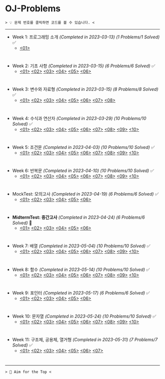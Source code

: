 ﻿# OJ-Problems

```
> 💡 문제 번호를 클릭하면 코드를 볼 수 있습니다. <
```
---
+ Week 1: 프로그래밍 소개 *(Completed in 2023-03-13)* *(1 Problems/1 Solved)* ✅
	+ [<01>](https://github.com/ParrotMan0128/OJ-Problems/blob/56e15ffe4a493526ddf6adb3df19a89f5a278a01/Week1/HelloWorld.c)
#
+ Week 2: 기초 사항 *(Completed in 2023-03-15)* *(6 Problems/6 Solved)* ✅
	+ [<01>](https://github.com/ParrotMan0128/OJ-Problems/blob/56e15ffe4a493526ddf6adb3df19a89f5a278a01/Week2/Week2_1.c)
	[<02>](https://github.com/ParrotMan0128/OJ-Problems/blob/56e15ffe4a493526ddf6adb3df19a89f5a278a01/Week2/Week2_2.c)
	[<03>](https://github.com/ParrotMan0128/OJ-Problems/blob/56e15ffe4a493526ddf6adb3df19a89f5a278a01/Week2/Week2_3.c)
	[<04>](https://github.com/ParrotMan0128/OJ-Problems/blob/56e15ffe4a493526ddf6adb3df19a89f5a278a01/Week2/Week2_4.c)
	[<05>](https://github.com/ParrotMan0128/OJ-Problems/blob/56e15ffe4a493526ddf6adb3df19a89f5a278a01/Week2/Week2_5.c)
	[<06>](https://github.com/ParrotMan0128/OJ-Problems/blob/56e15ffe4a493526ddf6adb3df19a89f5a278a01/Week2/Week2_6.c)
#
+ Week 3: 변수와 자료형 *(Completed in 2023-03-15)* *(8 Problems/8 Solved)* ✅
	+ [<01>](https://github.com/ParrotMan0128/OJ-Problems/blob/56e15ffe4a493526ddf6adb3df19a89f5a278a01/Week3/Week3_1.c)
	[<02>](https://github.com/ParrotMan0128/OJ-Problems/blob/56e15ffe4a493526ddf6adb3df19a89f5a278a01/Week3/Week3_2.c)
	[<03>](https://github.com/ParrotMan0128/OJ-Problems/blob/56e15ffe4a493526ddf6adb3df19a89f5a278a01/Week3/Week3_3.c)
	[<04>](https://github.com/ParrotMan0128/OJ-Problems/blob/56e15ffe4a493526ddf6adb3df19a89f5a278a01/Week3/Week3_4.c)
	[<05>](https://github.com/ParrotMan0128/OJ-Problems/blob/56e15ffe4a493526ddf6adb3df19a89f5a278a01/Week3/Week3_5.c)
	[<06>](https://github.com/ParrotMan0128/OJ-Problems/blob/56e15ffe4a493526ddf6adb3df19a89f5a278a01/Week3/Week3_6.c)
	[<07>](https://github.com/ParrotMan0128/OJ-Problems/blob/56e15ffe4a493526ddf6adb3df19a89f5a278a01/Week3/Week3_7.c)
	[<08>](https://github.com/ParrotMan0128/OJ-Problems/blob/56e15ffe4a493526ddf6adb3df19a89f5a278a01/Week3/Week3_8.c)
#
+ Week 4: 수식과 연산자 *(Completed in 2023-03-29)* *(10 Problems/10 Solved)* ✅
	+ [<01>](https://github.com/ParrotMan0128/OJ-Problems/blob/56e15ffe4a493526ddf6adb3df19a89f5a278a01/Week4/Week4_1.c)
	[<02>](https://github.com/ParrotMan0128/OJ-Problems/blob/56e15ffe4a493526ddf6adb3df19a89f5a278a01/Week4/Week4_2.c)
	[<03>](https://github.com/ParrotMan0128/OJ-Problems/blob/56e15ffe4a493526ddf6adb3df19a89f5a278a01/Week4/Week4_3.c)
	[<04>](https://github.com/ParrotMan0128/OJ-Problems/blob/56e15ffe4a493526ddf6adb3df19a89f5a278a01/Week4/Week4_4.c)
	[<05>](https://github.com/ParrotMan0128/OJ-Problems/blob/56e15ffe4a493526ddf6adb3df19a89f5a278a01/Week4/Week4_5.c)
	[<06>](https://github.com/ParrotMan0128/OJ-Problems/blob/56e15ffe4a493526ddf6adb3df19a89f5a278a01/Week4/Week4_6.c)
	[<07>](https://github.com/ParrotMan0128/OJ-Problems/blob/56e15ffe4a493526ddf6adb3df19a89f5a278a01/Week4/Week4_7.c)
	[<08>](https://github.com/ParrotMan0128/OJ-Problems/blob/56e15ffe4a493526ddf6adb3df19a89f5a278a01/Week4/Week4_8.c)
	[<09>](https://github.com/ParrotMan0128/OJ-Problems/blob/56e15ffe4a493526ddf6adb3df19a89f5a278a01/Week4/Week4_9.c)
	[<10>](https://github.com/ParrotMan0128/OJ-Problems/blob/56e15ffe4a493526ddf6adb3df19a89f5a278a01/Week4/Week4_10.c)
#
+ Week 5: 조건문 *(Completed in 2023-04-03)* *(10 Problems/10 Solved)* ✅
	+ [<01>](https://github.com/ParrotMan0128/OJ-Problems/blob/56e15ffe4a493526ddf6adb3df19a89f5a278a01/Week5/Week5_1.c)
	[<02>](https://github.com/ParrotMan0128/OJ-Problems/blob/56e15ffe4a493526ddf6adb3df19a89f5a278a01/Week5/Week5_2.c)
	[<03>](https://github.com/ParrotMan0128/OJ-Problems/blob/56e15ffe4a493526ddf6adb3df19a89f5a278a01/Week5/Week5_3.c)
	[<04>](https://github.com/ParrotMan0128/OJ-Problems/blob/56e15ffe4a493526ddf6adb3df19a89f5a278a01/Week5/Week5_4.c)
	[<05>](https://github.com/ParrotMan0128/OJ-Problems/blob/56e15ffe4a493526ddf6adb3df19a89f5a278a01/Week5/Week5_5.c)
	[<06>](https://github.com/ParrotMan0128/OJ-Problems/blob/56e15ffe4a493526ddf6adb3df19a89f5a278a01/Week5/Week5_6.c)
	[<07>](https://github.com/ParrotMan0128/OJ-Problems/blob/56e15ffe4a493526ddf6adb3df19a89f5a278a01/Week5/Week5_7.c)
	[<08>](https://github.com/ParrotMan0128/OJ-Problems/blob/56e15ffe4a493526ddf6adb3df19a89f5a278a01/Week5/Week5_8.c)
	[<09>](https://github.com/ParrotMan0128/OJ-Problems/blob/56e15ffe4a493526ddf6adb3df19a89f5a278a01/Week5/Week5_9.c)
	[<10>](https://github.com/ParrotMan0128/OJ-Problems/blob/56e15ffe4a493526ddf6adb3df19a89f5a278a01/Week5/Week5_10.c) 
# 
+ Week 6: 반복문 *(Completed in 2023-04-10)* *(10 Problems/10 Solved)* ✅
	+ [<01>](https://github.com/ParrotMan0128/OJ-Problems/blob/56e15ffe4a493526ddf6adb3df19a89f5a278a01/Week6/Week6_1.c)
	[<02>](https://github.com/ParrotMan0128/OJ-Problems/blob/56e15ffe4a493526ddf6adb3df19a89f5a278a01/Week6/Week6_2.c)
	[<03>](https://github.com/ParrotMan0128/OJ-Problems/blob/56e15ffe4a493526ddf6adb3df19a89f5a278a01/Week6/Week6_3.c)
	[<04>](https://github.com/ParrotMan0128/OJ-Problems/blob/56e15ffe4a493526ddf6adb3df19a89f5a278a01/Week6/Week6_4.c)
	[<05>](https://github.com/ParrotMan0128/OJ-Problems/blob/56e15ffe4a493526ddf6adb3df19a89f5a278a01/Week6/Week6_5.c)
	[<06>](https://github.com/ParrotMan0128/OJ-Problems/blob/56e15ffe4a493526ddf6adb3df19a89f5a278a01/Week6/Week6_6.c)
	[<07>](https://github.com/ParrotMan0128/OJ-Problems/blob/56e15ffe4a493526ddf6adb3df19a89f5a278a01/Week6/Week6_7.c)
	[<08>](https://github.com/ParrotMan0128/OJ-Problems/blob/56e15ffe4a493526ddf6adb3df19a89f5a278a01/Week6/Week6_8.c)
	[<09>](https://github.com/ParrotMan0128/OJ-Problems/blob/56e15ffe4a493526ddf6adb3df19a89f5a278a01/Week6/Week6_9.c)
	[<10>](https://github.com/ParrotMan0128/OJ-Problems/blob/56e15ffe4a493526ddf6adb3df19a89f5a278a01/Week6/Week6_10.c)  
#
+ MockTest: 모의고사 *(Completed in 2023-04-19)* *(6 Problems/6 Solved)* ✅
	+ [<01>](https://github.com/ParrotMan0128/OJ-Problems/blob/56e15ffe4a493526ddf6adb3df19a89f5a278a01/MockTest/Problem1.c)
	[<02>](https://github.com/ParrotMan0128/OJ-Problems/blob/56e15ffe4a493526ddf6adb3df19a89f5a278a01/MockTest/Problem2.c)
	[<03>](https://github.com/ParrotMan0128/OJ-Problems/blob/56e15ffe4a493526ddf6adb3df19a89f5a278a01/MockTest/Problem3.c)
	[<04>](https://github.com/ParrotMan0128/OJ-Problems/blob/56e15ffe4a493526ddf6adb3df19a89f5a278a01/MockTest/Problem4.c)
	[<05>](https://github.com/ParrotMan0128/OJ-Problems/blob/56e15ffe4a493526ddf6adb3df19a89f5a278a01/MockTest/Problem5.c)
	[<06>](https://github.com/ParrotMan0128/OJ-Problems/blob/56e15ffe4a493526ddf6adb3df19a89f5a278a01/MockTest/Problem6.c)
#  
+ **MidtermTest: 중간고사** *(Completed in 2023-04-24)* *(6 Problems/6 Solved)* 💯
	+ [<01>](https://github.com/ParrotMan0128/OJ-Problems/blob/56e15ffe4a493526ddf6adb3df19a89f5a278a01/MidtermTest/Problem1.c)
	[<02>](https://github.com/ParrotMan0128/OJ-Problems/blob/56e15ffe4a493526ddf6adb3df19a89f5a278a01/MidtermTest/Problem2.c)
	[<03>](https://github.com/ParrotMan0128/OJ-Problems/blob/56e15ffe4a493526ddf6adb3df19a89f5a278a01/MidtermTest/Problem3.c)
	[<04>](https://github.com/ParrotMan0128/OJ-Problems/blob/56e15ffe4a493526ddf6adb3df19a89f5a278a01/MidtermTest/Problem4.c)
	[<05>](https://github.com/ParrotMan0128/OJ-Problems/blob/56e15ffe4a493526ddf6adb3df19a89f5a278a01/MidtermTest/Problem5.c)
	[<06>](https://github.com/ParrotMan0128/OJ-Problems/blob/56e15ffe4a493526ddf6adb3df19a89f5a278a01/MidtermTest/Problem6.c)  
#
+ Week 7: 배열 *(Completed in 2023-05-04)* *(10 Problems/10 Solved)* ✅
	+ [<01>](https://github.com/ParrotMan0128/OJ-Problems/blob/56e15ffe4a493526ddf6adb3df19a89f5a278a01/Week7/Week7_1.c)
	[<02>](https://github.com/ParrotMan0128/OJ-Problems/blob/56e15ffe4a493526ddf6adb3df19a89f5a278a01/Week7/Week7_2.c)
	[<03>](https://github.com/ParrotMan0128/OJ-Problems/blob/56e15ffe4a493526ddf6adb3df19a89f5a278a01/Week7/Week7_3.c)
	[<04>](https://github.com/ParrotMan0128/OJ-Problems/blob/56e15ffe4a493526ddf6adb3df19a89f5a278a01/Week7/Week7_4.c)
	[<05>](https://github.com/ParrotMan0128/OJ-Problems/blob/56e15ffe4a493526ddf6adb3df19a89f5a278a01/Week7/Week7_5.c)
	[<06>](https://github.com/ParrotMan0128/OJ-Problems/blob/56e15ffe4a493526ddf6adb3df19a89f5a278a01/Week7/Week7_6.c)
	[<07>](https://github.com/ParrotMan0128/OJ-Problems/blob/56e15ffe4a493526ddf6adb3df19a89f5a278a01/Week7/Week7_7.c)
	[<08>](https://github.com/ParrotMan0128/OJ-Problems/blob/56e15ffe4a493526ddf6adb3df19a89f5a278a01/Week7/Week7_8.c)
	[<09>](https://github.com/ParrotMan0128/OJ-Problems/blob/56e15ffe4a493526ddf6adb3df19a89f5a278a01/Week7/Week7_9.c)
	[<10>](https://github.com/ParrotMan0128/OJ-Problems/blob/56e15ffe4a493526ddf6adb3df19a89f5a278a01/Week7/Week7_10.c) 
# 
+ Week 8: 함수 *(Completed in 2023-05-14)* *(10 Problems/10 Solved)* ✅
	+ [<01>](https://github.com/ParrotMan0128/OJ-Problems/blob/56e15ffe4a493526ddf6adb3df19a89f5a278a01/Week8/Week8_1.c)
	[<02>](https://github.com/ParrotMan0128/OJ-Problems/blob/56e15ffe4a493526ddf6adb3df19a89f5a278a01/Week8/Week8_2.c)
	[<03>](https://github.com/ParrotMan0128/OJ-Problems/blob/56e15ffe4a493526ddf6adb3df19a89f5a278a01/Week8/Week8_3.c)
	[<04>](https://github.com/ParrotMan0128/OJ-Problems/blob/56e15ffe4a493526ddf6adb3df19a89f5a278a01/Week8/Week8_4.c)
	[<05>](https://github.com/ParrotMan0128/OJ-Problems/blob/56e15ffe4a493526ddf6adb3df19a89f5a278a01/Week8/Week8_5.c)
	[<06>](https://github.com/ParrotMan0128/OJ-Problems/blob/56e15ffe4a493526ddf6adb3df19a89f5a278a01/Week8/Week8_6.c)
	[<07>](https://github.com/ParrotMan0128/OJ-Problems/blob/56e15ffe4a493526ddf6adb3df19a89f5a278a01/Week8/Week8_7.c)
	[<08>](https://github.com/ParrotMan0128/OJ-Problems/blob/56e15ffe4a493526ddf6adb3df19a89f5a278a01/Week8/Week8_8.c)
	[<09>](https://github.com/ParrotMan0128/OJ-Problems/blob/56e15ffe4a493526ddf6adb3df19a89f5a278a01/Week8/Week8_9.c)
	[<10>](https://github.com/ParrotMan0128/OJ-Problems/blob/56e15ffe4a493526ddf6adb3df19a89f5a278a01/Week8/Week8_10.c)
#  
+ Week 9: 포인터 *(Completed in 2023-05-17)* *(6 Problems/6 Solved)* ✅
	+ [<01>](https://github.com/ParrotMan0128/OJ-Problems/blob/56e15ffe4a493526ddf6adb3df19a89f5a278a01/Week9/Week9_1.c)
	[<02>](https://github.com/ParrotMan0128/OJ-Problems/blob/56e15ffe4a493526ddf6adb3df19a89f5a278a01/Week9/Week9_2.c)
	[<03>](https://github.com/ParrotMan0128/OJ-Problems/blob/56e15ffe4a493526ddf6adb3df19a89f5a278a01/Week9/Week9_3.c)
	[<04>](https://github.com/ParrotMan0128/OJ-Problems/blob/56e15ffe4a493526ddf6adb3df19a89f5a278a01/Week9/Week9_4.c)
	[<05>](https://github.com/ParrotMan0128/OJ-Problems/blob/56e15ffe4a493526ddf6adb3df19a89f5a278a01/Week9/Week9_5.c)
	[<06>](https://github.com/ParrotMan0128/OJ-Problems/blob/56e15ffe4a493526ddf6adb3df19a89f5a278a01/Week9/Week9_6.c)
# 
+ Week 10: 문자열 *(Completed in 2023-05-24)* *(10 Problems/10 Solved)* ✅
	+ [<01>](https://github.com/ParrotMan0128/OJ-Problems/blob/56e15ffe4a493526ddf6adb3df19a89f5a278a01/Week10/Week10_1.c)
	[<02>](https://github.com/ParrotMan0128/OJ-Problems/blob/56e15ffe4a493526ddf6adb3df19a89f5a278a01/Week10/Week10_2.c)
	[<03>](https://github.com/ParrotMan0128/OJ-Problems/blob/56e15ffe4a493526ddf6adb3df19a89f5a278a01/Week10/Week10_3.c)
	[<04>](https://github.com/ParrotMan0128/OJ-Problems/blob/56e15ffe4a493526ddf6adb3df19a89f5a278a01/Week10/Week10_4.c)
	[<05>](https://github.com/ParrotMan0128/OJ-Problems/blob/56e15ffe4a493526ddf6adb3df19a89f5a278a01/Week10/Week10_5.c)
	[<06>](https://github.com/ParrotMan0128/OJ-Problems/blob/56e15ffe4a493526ddf6adb3df19a89f5a278a01/Week10/Week10_6.c)
	[<07>](https://github.com/ParrotMan0128/OJ-Problems/blob/56e15ffe4a493526ddf6adb3df19a89f5a278a01/Week10/Week10_7.c)
	[<08>](https://github.com/ParrotMan0128/OJ-Problems/blob/56e15ffe4a493526ddf6adb3df19a89f5a278a01/Week10/Week10_8.c)
	[<09>](https://github.com/ParrotMan0128/OJ-Problems/blob/56e15ffe4a493526ddf6adb3df19a89f5a278a01/Week10/Week10_9.c)
	[<10>](https://github.com/ParrotMan0128/OJ-Problems/blob/56e15ffe4a493526ddf6adb3df19a89f5a278a01/Week10/Week10_10.c)
#
+ Week 11: 구조체, 공용체, 열거형 *(Completed in 2023-05-31)* *(7 Problems/7 Solved)* ✅
	+ [<01>](https://github.com/ParrotMan0128/OJ-Problems/blob/56e15ffe4a493526ddf6adb3df19a89f5a278a01/Week11/Week11_1.cㅗ)
	[<02>](https://github.com/ParrotMan0128/OJ-Problems/blob/56e15ffe4a493526ddf6adb3df19a89f5a278a01/Week11/Week11_2.c)
	[<03>](https://github.com/ParrotMan0128/OJ-Problems/blob/56e15ffe4a493526ddf6adb3df19a89f5a278a01/Week11/Week11_3.c)
	[<04>](https://github.com/ParrotMan0128/OJ-Problems/blob/56e15ffe4a493526ddf6adb3df19a89f5a278a01/Week11/Week11_4.c)
	[<05>](https://github.com/ParrotMan0128/OJ-Problems/blob/56e15ffe4a493526ddf6adb3df19a89f5a278a01/Week11/Week11_5.c)
	[<06>](https://github.com/ParrotMan0128/OJ-Problems/blob/56e15ffe4a493526ddf6adb3df19a89f5a278a01/Week11/Week11_6.c)
	[<07>](https://github.com/ParrotMan0128/OJ-Problems/blob/56e15ffe4a493526ddf6adb3df19a89f5a278a01/Week11/Week11_7.c)
#
---
```
> 💯 Aim for the Top <
```
